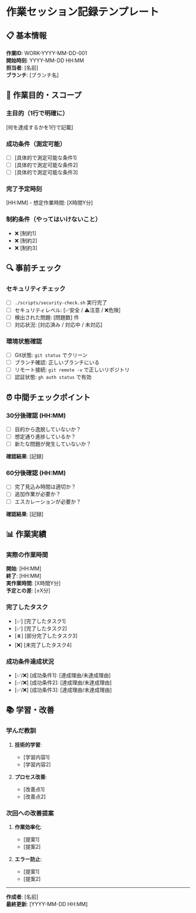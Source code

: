 # 作業セッション記録テンプレート

## 📋 基本情報
**作業ID**: WORK-YYYY-MM-DD-001  
**開始時刻**: YYYY-MM-DD HH:MM  
**担当者**: [名前]  
**ブランチ**: [ブランチ名]  

## 🎯 作業目的・スコープ

### 主目的（1行で明確に）
[何を達成するかを1行で記載]

### 成功条件（測定可能）
- [ ] [具体的で測定可能な条件1]
- [ ] [具体的で測定可能な条件2]
- [ ] [具体的で測定可能な条件3]

### 完了予定時刻
[HH:MM] - 想定作業時間: [X時間Y分]

### 制約条件（やってはいけないこと）
- ❌ [制約1]
- ❌ [制約2]
- ❌ [制約3]

## 🔍 事前チェック

### セキュリティチェック
- [ ] `./scripts/security-check.sh` 実行完了
- [ ] セキュリティレベル: [✅安全 / ⚠️注意 / ❌危険]
- [ ] 検出された問題: [問題数] 件
- [ ] 対応状況: [対応済み / 対応中 / 未対応]

### 環境状態確認
- [ ] Git状態: `git status` でクリーン
- [ ] ブランチ確認: 正しいブランチにいる
- [ ] リモート接続: `git remote -v` で正しいリポジトリ
- [ ] 認証状態: `gh auth status` で有効

## ⏰ 中間チェックポイント

### 30分後確認 (HH:MM)
- [ ] 目的から逸脱していないか？
- [ ] 想定通り進捗しているか？
- [ ] 新たな問題が発生していないか？

**確認結果**: [記録]

### 60分後確認 (HH:MM)
- [ ] 完了見込み時間は適切か？
- [ ] 追加作業が必要か？
- [ ] エスカレーションが必要か？

**確認結果**: [記録]

## 📊 作業実績

### 実際の作業時間
**開始**: [HH:MM]  
**終了**: [HH:MM]  
**実作業時間**: [X時間Y分]  
**予定との差**: [±X分]

### 完了したタスク
- [✅] [完了したタスク1]
- [✅] [完了したタスク2]
- [⏸️] [部分完了したタスク3]
- [❌] [未完了したタスク4]

### 成功条件達成状況
- [✅/❌] [成功条件1]: [達成理由/未達成理由]
- [✅/❌] [成功条件2]: [達成理由/未達成理由]
- [✅/❌] [成功条件3]: [達成理由/未達成理由]

## 📚 学習・改善

### 学んだ教訓
1. **技術的学習**:
   - [学習内容1]
   - [学習内容2]

2. **プロセス改善**:
   - [改善点1]
   - [改善点2]

### 次回への改善提案
1. **作業効率化**:
   - [提案1]
   - [提案2]

2. **エラー防止**:
   - [提案1]
   - [提案2]

---

**作成者**: [名前]  
**最終更新**: [YYYY-MM-DD HH:MM]